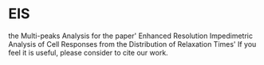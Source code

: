 # EIS
the Multi-peaks Analysis for the paper' Enhanced Resolution Impedimetric Analysis of Cell Responses from the Distribution of Relaxation Times'
If you feel it is useful, please consider to cite our work.
